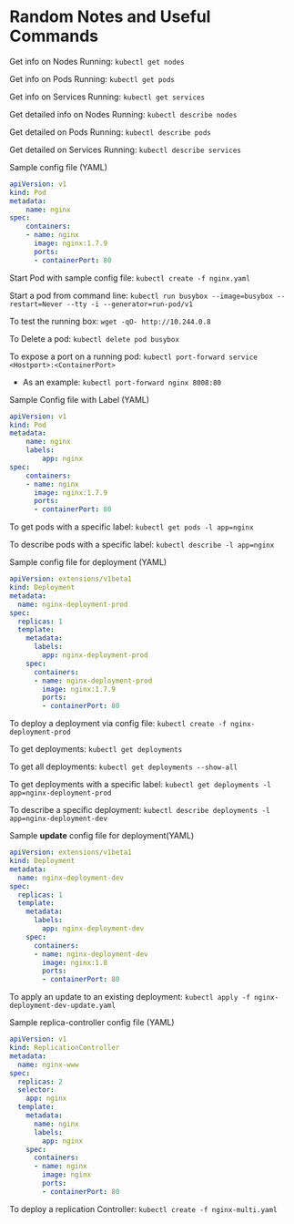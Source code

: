 # Random Notes and Useful Commands


Get info on Nodes Running: ```kubectl get nodes```

Get info on Pods Running: ```kubectl get pods```

Get info on Services Running: ```kubectl get services```

Get detailed info on Nodes Running: ```kubectl describe nodes```

Get detailed on Pods Running: ```kubectl describe pods```

Get detailed on Services Running: ```kubectl describe services```

Sample config file (YAML)
```YAML
apiVersion: v1
kind: Pod
metadata:
    name: nginx
spec:
    containers:
    - name: nginx
      image: nginx:1.7.9
      ports:
      - containerPort: 80
```
Start Pod with sample config file: ```kubectl create -f nginx.yaml```

Start a pod from command line:  ```kubectl run busybox --image=busybox --restart=Never --tty -i --generator=run-pod/v1 ```

To test the running box: ```wget -qO- http://10.244.0.8```

To Delete a pod: ```kubectl delete pod busybox```

To expose a port on a running pod: ```kubectl port-forward service <Hostport>:<ContainerPort>``` 
+ As an example: ```kubectl port-forward nginx 8008:80```

Sample Config file with Label (YAML)
```YAML
apiVersion: v1
kind: Pod
metadata:
    name: nginx
    labels:
        app: nginx
spec: 
    containers:
    - name: nginx
      image: nginx:1.7.9
      ports:
      - containerPort: 80
```

To get pods with a specific label: ```kubectl get pods -l app=nginx```

To describe pods with a specific label: ```kubectl describe -l app=nginx```

Sample config file for deployment (YAML)
```YAML
apiVersion: extensions/v1beta1
kind: Deployment
metadata:
  name: nginx-deployment-prod
spec:
  replicas: 1
  template: 
    metadata:
      labels:
        app: nginx-deployment-prod
    spec: 
      containers:
      - name: nginx-deployment-prod
        image: nginx:1.7.9
        ports:
        - containerPort: 80
```

To deploy a deployment via config file: ```kubectl create -f nginx-deployment-prod```

To get deployments: ```kubectl get deployments```

To get all deployments: ```kubectl get deployments --show-all```

To get deployments with a specific label: ```kubectl get deployments -l app=nginx-deployment-prod```

To describe a specific deployment: ```kubectl describe deployments -l app=nginx-deployment-dev```

Sample **update** config file for deployment(YAML)
```YAML
apiVersion: extensions/v1beta1
kind: Deployment
metadata:
  name: nginx-deployment-dev
spec:
  replicas: 1
  template: 
    metadata:
      labels:
        app: nginx-deployment-dev
    spec: 
      containers:
      - name: nginx-deployment-dev
        image: nginx:1.8
        ports:
        - containerPort: 80
```
To apply an update to an existing deployment: ```kubectl apply -f nginx-deployment-dev-update.yaml```

Sample replica-controller config file (YAML)
```yaml
apiVersion: v1
kind: ReplicationController
metadata:
  name: nginx-www
spec:
  replicas: 2
  selector: 
    app: nginx
  template:
    metadata:
      name: nginx
      labels:
        app: nginx
    spec:
      containers:
      - name: nginx
        image: nginx
        ports:
        - containerPort: 80
```

To deploy a replication Controller: ```kubectl create -f nginx-multi.yaml```

